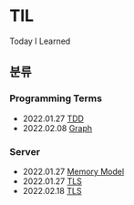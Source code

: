 # TIL
Today I Learned

## 분류
### Programming Terms
* 2022.01.27 [TDD](https://github.com/sho1007/TIL/blob/main/Programming_Terms/TDD.md)
* 2022.02.08 [Graph](https://github.com/sho1007/TIL/blob/main/Programming_Terms/Graph.md)

### Server
* 2022.01.27 [Memory Model](https://github.com/sho1007/TIL/blob/main/Server/Memory_Model.md)
* 2022.01.27 [TLS](https://github.com/sho1007/TIL/blob/main/Server/TLS.md)
* 2022.02.18 [TLS](https://github.com/sho1007/TIL/blob/main/Server/Smart_Pointer.md)
